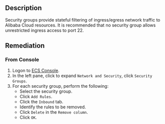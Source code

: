## Description

Security groups provide stateful filtering of ingress/egress network traffic to Alibaba Cloud resources. It is recommended that no security group allows unrestricted ingress access to port 22.

## Remediation

### From Console

1. Logon to [ECS Console](https://ecs.console.aliyun.com/).
2. In the left pane, click to expand `Network and Security`, click `Security Groups`.
3. For each security group, perform the following:
   - Select the security group.
   - Click `Add Rules`.
   - Click the `Inbound` tab.
   - Identify the rules to be removed.
   - Click `Delete` in the `Remove column`.
   - Click `OK`.